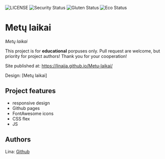 ![LICENSE](https://img.shields.io/badge/license-MIT-blue.svg?style=flat-square)
![Security Status](https://img.shields.io/security-headers?label=Security&url=https%3A%2F%2Fgithub.com&style=flat-square)
![Gluten Status](https://img.shields.io/badge/Gluten-Free-green.svg)
![Eco Status](https://img.shields.io/badge/ECO-Friendly-green.svg)

# Metų laikai

_Metų laikai_

This project is for **educational** porpuses only. Pull request are welcome, but priority for project authors! Thank you for your cooperation!

Site published at: https://linajja.github.io/Metu-laikai/

Design: [Metų laikai]

## Project features

-   responsive design
-   Github pages
-   FontAwesome icons
-   CSS flex
-   JS

## Authors

Lina: [Github](https://github.com/linajja)
